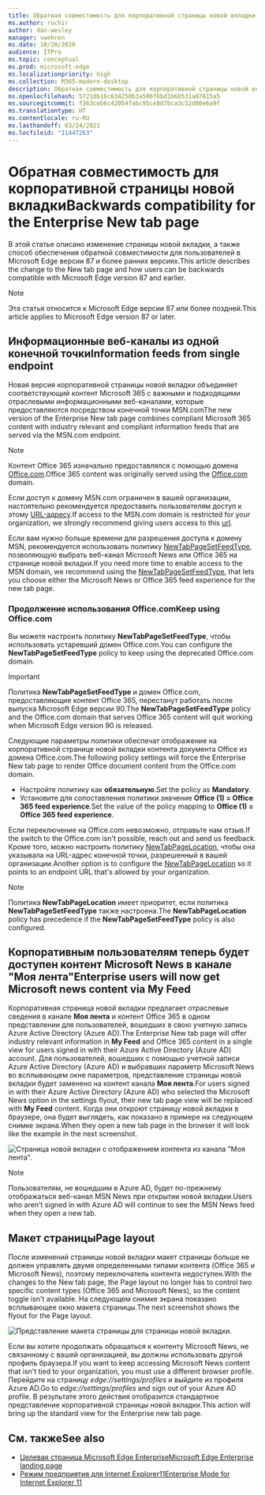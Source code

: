 ```yaml
---
title: Обратная совместимость для корпоративной страницы новой вкладки
ms.author: ruchir
author: dan-wesley
manager: vwehren
ms.date: 10/28/2020
audience: ITPro
ms.topic: conceptual
ms.prod: microsoft-edge
ms.localizationpriority: high
ms.collection: M365-modern-desktop
description: Обратная совместимость для корпоративной страницы новой вкладки
ms.openlocfilehash: 5721db16c634250b3a586f6bd1b6b531a07815a5
ms.sourcegitcommit: f363ceb6c42054fabc95ce8d7bca3c52d80e6a9f
ms.translationtype: HT
ms.contentlocale: ru-RU
ms.lasthandoff: 03/24/2021
ms.locfileid: "11447263"
---
```

# <a name="backwards-compatibility-for-the-enterprise-new-tab-page"></a><span data-ttu-id="ce108-103">Обратная совместимость для корпоративной страницы новой вкладки</span><span class="sxs-lookup"><span data-stu-id="ce108-103">Backwards compatibility for the Enterprise New tab page</span></span>

<span data-ttu-id="ce108-104">В этой статье описано изменение страницы новой вкладки, а также способ обеспечения обратной совместимости для пользователей в Microsoft Edge версии 87 и более ранних версиях.</span><span class="sxs-lookup"><span data-stu-id="ce108-104">This article describes the change to the New tab page and how users can be backwards compatible with Microsoft Edge version 87 and earlier.</span></span>

> [!NOTE]
> <span data-ttu-id="ce108-105">Эта статья относится к Microsoft Edge версии 87 или более поздней.</span><span class="sxs-lookup"><span data-stu-id="ce108-105">This article applies to Microsoft Edge version 87 or later.</span></span>

## <a name="information-feeds-from-single-endpoint"></a><span data-ttu-id="ce108-106">Информационные веб-каналы из одной конечной точки</span><span class="sxs-lookup"><span data-stu-id="ce108-106">Information feeds from single endpoint</span></span>

<span data-ttu-id="ce108-107">Новая версия корпоративной страницы новой вкладки объединяет соответствующий контент Microsoft 365 с важными и подходящими отраслевыми информационными веб-каналами, которые предоставляются посредством конечной точки MSN.com</span><span class="sxs-lookup"><span data-stu-id="ce108-107">The new version of the Enterprise New tab page combines compliant Microsoft 365 content with industry relevant and compliant information feeds that are served via the MSN.com endpoint.</span></span>

> [!NOTE]
> <span data-ttu-id="ce108-108">Контент Office 365 изначально предоставлялся с помощью домена [Office.com](https://www.office.com).</span><span class="sxs-lookup"><span data-stu-id="ce108-108">Office 365 content was originally served using the [Office.com](https://www.office.com) domain.</span></span>

<span data-ttu-id="ce108-109">Если доступ к домену MSN.com ограничен в вашей организации, настоятельно рекомендуется предоставить пользователям доступ к этому [URL-адресу](https://ntp.msn.com).</span><span class="sxs-lookup"><span data-stu-id="ce108-109">If access to the MSN.com domain is restricted for your organization, we strongly recommend giving users access to this [url](https://ntp.msn.com).</span></span>

<span data-ttu-id="ce108-110">Если вам нужно больше времени для разрешения доступа к домену MSN, рекомендуется использовать политику [NewTabPageSetFeedType](./microsoft-edge-policies.md#newtabpagesetfeedtype), позволяющую выбрать веб-канал Microsoft News или Office 365 на странице новой вкладки.</span><span class="sxs-lookup"><span data-stu-id="ce108-110">If you need more time to enable access to the MSN domain, we recommend using the [NewTabPageSetFeedType](./microsoft-edge-policies.md#newtabpagesetfeedtype), that lets you choose either the Microsoft News or Office 365 feed experience for the new tab page.</span></span>

### <a name="keep-using-officecom"></a><span data-ttu-id="ce108-111">Продолжение использования Office.com</span><span class="sxs-lookup"><span data-stu-id="ce108-111">Keep using Office.com</span></span>

 <span data-ttu-id="ce108-112">Вы можете настроить политику **NewTabPageSetFeedType**, чтобы использовать устаревший домен Office.com.</span><span class="sxs-lookup"><span data-stu-id="ce108-112">You can configure the **NewTabPageSetFeedType** policy to keep using the deprecated Office.com domain.</span></span>

> [!IMPORTANT]
> <span data-ttu-id="ce108-113">Политика **NewTabPageSetFeedType** и домен Office.com, предоставляющие контент Office 365, перестанут работать после выпуска Microsoft Edge версии 90.</span><span class="sxs-lookup"><span data-stu-id="ce108-113">The **NewTabPageSetFeedType** policy and the Office.com domain that serves Office 365 content will quit working when Microsoft Edge version 90 is released.</span></span>

<span data-ttu-id="ce108-114">Следующие параметры политики обеспечат отображение на корпоративной странице новой вкладки контента документа Office из домена Office.com.</span><span class="sxs-lookup"><span data-stu-id="ce108-114">The following policy settings will force the Enterprise New tab page to render Office document content from the Office.com domain.</span></span>

- <span data-ttu-id="ce108-115">Настройте политику как **обязательную**.</span><span class="sxs-lookup"><span data-stu-id="ce108-115">Set the policy as **Mandatory**.</span></span>
- <span data-ttu-id="ce108-116">Установите для сопоставления политики значение **Office (1) = Office 365 feed experience**.</span><span class="sxs-lookup"><span data-stu-id="ce108-116">Set the value of the policy mapping to **Office (1) = Office 365 feed experience**.</span></span>

<span data-ttu-id="ce108-117">Если переключение на Office.com невозможно, отправьте нам отзыв.</span><span class="sxs-lookup"><span data-stu-id="ce108-117">If the switch to the Office.com isn't possible, reach out and send us feedback.</span></span> <span data-ttu-id="ce108-118">Кроме того, можно настроить политику [NewTabPageLocation](./microsoft-edge-policies.md#newtabpagelocation), чтобы она указывала на URL-адрес конечной точки, разрешенный в вашей организации.</span><span class="sxs-lookup"><span data-stu-id="ce108-118">Another option is to configure the [NewTabPageLocation](./microsoft-edge-policies.md#newtabpagelocation) so it points to an endpoint URL that's allowed by your organization.</span></span>

> [!NOTE]
> <span data-ttu-id="ce108-119">Политика **NewTabPageLocation** имеет приоритет, если политика **NewTabPageSetFeedType** также настроена.</span><span class="sxs-lookup"><span data-stu-id="ce108-119">The **NewTabPageLocation** policy has precedence if the **NewTabPageSetFeedType** policy is also configured.</span></span>

## <a name="enterprise-users-will-now-get-microsoft-news-content-via-my-feed"></a><span data-ttu-id="ce108-120">Корпоративным пользователям теперь будет доступен контент Microsoft News в канале "Моя лента"</span><span class="sxs-lookup"><span data-stu-id="ce108-120">Enterprise users will now get Microsoft news content via My Feed</span></span>

<span data-ttu-id="ce108-121">Корпоративная страница новой вкладки предлагает отраслевые сведения в канале **Моя лента** и контент Office 365 в одном представлении для пользователей, вошедших в свою учетную запись Azure Active Directory (Azure AD).</span><span class="sxs-lookup"><span data-stu-id="ce108-121">The Enterprise New tab page will offer industry relevant information in **My Feed** and Office 365 content in a single view for users signed in with their Azure Active Directory (Azure AD) account.</span></span> <span data-ttu-id="ce108-122">Для пользователей, вошедших с помощью учетной записи Azure Active Directory (Azure AD) и выбравших параметр Microsoft News во всплывающем окне параметров, представление страницы новой вкладки будет заменено на контент канала **Моя лента**.</span><span class="sxs-lookup"><span data-stu-id="ce108-122">For users signed in with their Azure Active Directory (Azure AD) who selected the Microsoft News option in the settings flyout, their new tab page view will be replaced with **My Feed** content.</span></span> <span data-ttu-id="ce108-123">Когда они откроют страницу новой вкладки в браузере, она будет выглядеть, как показано в примере на следующем снимке экрана.</span><span class="sxs-lookup"><span data-stu-id="ce108-123">When they open a new tab page in the browser it will look like the example in the next screenshot.</span></span>

![Страница новой вкладки с отображением контента из канала "Моя лента".](media/microsoft-edge-ntp-backward-compatibility/microsoft-edge-ntp-myfeed-view.png)

> [!NOTE]
> <span data-ttu-id="ce108-125">Пользователям, не вошедшим в Azure AD, будет по-прежнему отображаться веб-канал MSN News при открытии новой вкладки.</span><span class="sxs-lookup"><span data-stu-id="ce108-125">Users who aren't signed in with Azure AD will continue to see the MSN News feed when they open a new tab.</span></span>

## <a name="page-layout"></a><span data-ttu-id="ce108-126">Макет страницы</span><span class="sxs-lookup"><span data-stu-id="ce108-126">Page layout</span></span>

<span data-ttu-id="ce108-127">После изменений страницы новой вкладки макет страницы больше не должен управлять двумя определенными типами контента (Office 365 и Microsoft News), поэтому переключатель контента недоступен.</span><span class="sxs-lookup"><span data-stu-id="ce108-127">With the changes to the New tab page, the Page layout no longer has to control two specific content types (Office 365 and Microsoft News), so the content toggle isn't available.</span></span> <span data-ttu-id="ce108-128">На следующем снимке экрана показано всплывающее окно макета страницы.</span><span class="sxs-lookup"><span data-stu-id="ce108-128">The next screenshot shows the flyout for the Page layout.</span></span>

![Представление макета страницы для страницы новой вкладки.](media/microsoft-edge-ntp-backward-compatibility/microsoft-edge-ntp-page-layout.png)

<span data-ttu-id="ce108-130">Если вы хотите продолжать обращаться к контенту Microsoft News, не связанному с вашей организацией, вы должны использовать другой профиль браузера.</span><span class="sxs-lookup"><span data-stu-id="ce108-130">If you want to keep accessing Microsoft News content that isn't tied to your organization, you must use a different browser profile.</span></span> <span data-ttu-id="ce108-131">Перейдите на страницу *edge://settings/profiles* и выйдите из профиля Azure AD.</span><span class="sxs-lookup"><span data-stu-id="ce108-131">Go to  *edge://settings/profiles* and sign out of your Azure AD profile.</span></span> <span data-ttu-id="ce108-132">В результате этого действия отобразится стандартное представление корпоративной страницы новой вкладки.</span><span class="sxs-lookup"><span data-stu-id="ce108-132">This action will bring up the  standard view for the Enterprise new tab page.</span></span> 

## <a name="see-also"></a><span data-ttu-id="ce108-133">См. также</span><span class="sxs-lookup"><span data-stu-id="ce108-133">See also</span></span>

- [<span data-ttu-id="ce108-134">Целевая страница Microsoft Edge Enterprise</span><span class="sxs-lookup"><span data-stu-id="ce108-134">Microsoft Edge Enterprise landing page</span></span>](https://aka.ms/EdgeEnterprise)
- [<span data-ttu-id="ce108-135">Режим предприятия для Internet Explorer11</span><span class="sxs-lookup"><span data-stu-id="ce108-135">Enterprise Mode for Internet Explorer 11</span></span>](/internet-explorer/ie11-deploy-guide/enterprise-mode-overview-for-ie11)
